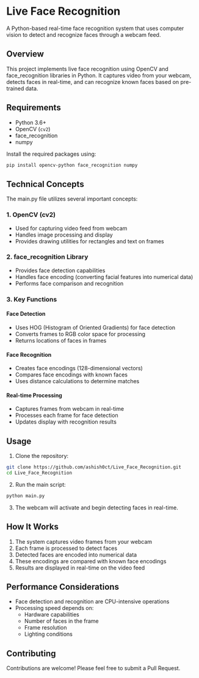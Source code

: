 # Live Face Recognition

A Python-based real-time face recognition system that uses computer vision to detect and recognize faces through a webcam feed.

## Overview

This project implements live face recognition using OpenCV and face_recognition libraries in Python. It captures video from your webcam, detects faces in real-time, and can recognize known faces based on pre-trained data.

## Requirements

- Python 3.6+
- OpenCV (`cv2`)
- face_recognition
- numpy

Install the required packages using:

```bash
pip install opencv-python face_recognition numpy
```

## Technical Concepts

The main.py file utilizes several important concepts:

### 1. OpenCV (cv2)
- Used for capturing video feed from webcam
- Handles image processing and display
- Provides drawing utilities for rectangles and text on frames

### 2. face_recognition Library
- Provides face detection capabilities
- Handles face encoding (converting facial features into numerical data)
- Performs face comparison and recognition

### 3. Key Functions

#### Face Detection
- Uses HOG (Histogram of Oriented Gradients) for face detection
- Converts frames to RGB color space for processing
- Returns locations of faces in frames

#### Face Recognition
- Creates face encodings (128-dimensional vectors)
- Compares face encodings with known faces
- Uses distance calculations to determine matches

#### Real-time Processing
- Captures frames from webcam in real-time
- Processes each frame for face detection
- Updates display with recognition results

## Usage

1. Clone the repository:
```bash
git clone https://github.com/ashish0ct/Live_Face_Recognition.git
cd Live_Face_Recognition
```

2. Run the main script:
```bash
python main.py
```

3. The webcam will activate and begin detecting faces in real-time.

## How It Works

1. The system captures video frames from your webcam
2. Each frame is processed to detect faces
3. Detected faces are encoded into numerical data
4. These encodings are compared with known face encodings
5. Results are displayed in real-time on the video feed

## Performance Considerations

- Face detection and recognition are CPU-intensive operations
- Processing speed depends on:
  - Hardware capabilities
  - Number of faces in the frame
  - Frame resolution
  - Lighting conditions

## Contributing

Contributions are welcome! Please feel free to submit a Pull Request.
